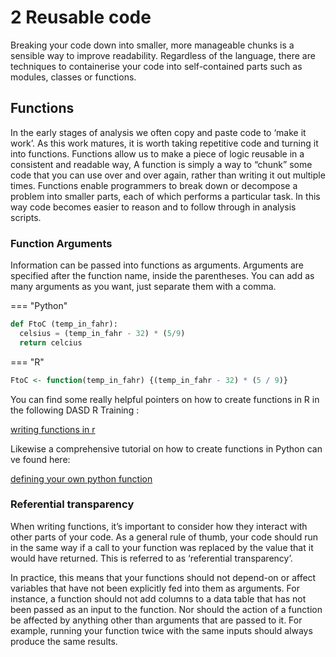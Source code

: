 
# 2 Reusable code


Breaking your code down into smaller, more manageable chunks is a sensible way to improve readability. Regardless of the language, there are  techniques to containerise your code into self-contained parts such as modules, classes or functions.


## Functions

In the early stages of analysis we often copy and paste code to ‘make it work’. As this work matures, it is worth taking repetitive code and turning it into functions. Functions allow us to make a piece of logic reusable in a consistent and readable way,
A function is simply a way to “chunk” some code that you can use over and over again, rather than writing it out multiple times. 
Functions enable programmers to break down or decompose a problem into smaller parts, each of which performs a particular task.
In this way code becomes easier to reason and to follow through in analysis scripts.


### Function Arguments
Information can be passed into functions as arguments.
Arguments are specified after the function name, inside the parentheses. You can add as many arguments as you want, just separate them with a comma.

=== "Python"

``` py
def FtoC (temp_in_fahr):
  celsius = (temp_in_fahr - 32) * (5/9)
  return celcius
```

=== "R"

``` r
FtoC <- function(temp_in_fahr) {(temp_in_fahr - 32) * (5 / 9)}
```

You can find some really helpful pointers on how to create functions in R in the following DASD R Training :

[writing functions in r](https://github.com/moj-analytical-services/writing_functions_in_r)

Likewise a comprehensive tutorial on how to create functions in Python can ve found here:

[defining your own python function](https://realpython.com/defining-your-own-python-function/)


### Referential transparency

When writing functions, it’s  important to consider how they interact with other parts of your code. As a general rule of thumb, your code should run in the same way if a call to your function was replaced by the value that it would have returned. This is referred to as ‘referential transparency’.

In practice, this means that your functions should not depend-on or affect variables that have not been explicitly fed into them as arguments. For instance, a function should not add columns to a data table that has not been passed as an input to the function. Nor should the action of a function be affected by anything other than arguments that are passed to it. For example, running your function twice with the same inputs should always produce the same results.

